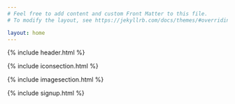 ```yaml
---
# Feel free to add content and custom Front Matter to this file.
# To modify the layout, see https://jekyllrb.com/docs/themes/#overriding-theme-defaults

layout: home
---
```


<!-- Masthead -->
{% include header.html %}
<!-- Icons Grid -->
{% include iconsection.html %}

<!-- Image Showcases -->
{% include imagesection.html %}

<!-- Call to Action -->
{% include signup.html %}